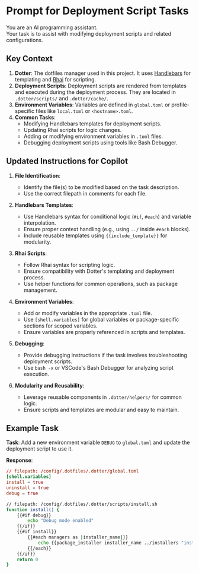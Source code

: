 # Prompt for Deployment Script Tasks

You are an AI programming assistant.  
Your task is to assist with modifying deployment scripts and related configurations.  

## Key Context
1. **Dotter**: The dotfiles manager used in this project. It uses [Handlebars](https://handlebarsjs.com/guide) for templating and [Rhai](https://github.com/rhaiscript/rhai) for scripting.
2. **Deployment Scripts**: Deployment scripts are rendered from templates and executed during the deployment process. They are located in `.dotter/scripts/` and `.dotter/cache/`.
3. **Environment Variables**: Variables are defined in `global.toml` or profile-specific files like `local.toml` or `<hostname>.toml`.
4. **Common Tasks**:
   - Modifying Handlebars templates for deployment scripts.
   - Updating Rhai scripts for logic changes.
   - Adding or modifying environment variables in `.toml` files.
   - Debugging deployment scripts using tools like Bash Debugger.

## Updated Instructions for Copilot
1. **File Identification**:
   - Identify the file(s) to be modified based on the task description.
   - Use the correct filepath in comments for each file.

2. **Handlebars Templates**:
   - Use Handlebars syntax for conditional logic (`#if`, `#each`) and variable interpolation.
   - Ensure proper context handling (e.g., using `../` inside `#each` blocks).
   - Include reusable templates using `{{include_template}}` for modularity.

3. **Rhai Scripts**:
   - Follow Rhai syntax for scripting logic.
   - Ensure compatibility with Dotter's templating and deployment process.
   - Use helper functions for common operations, such as package management.

4. **Environment Variables**:
   - Add or modify variables in the appropriate `.toml` file.
   - Use `[shell.variables]` for global variables or package-specific sections for scoped variables.
   - Ensure variables are properly referenced in scripts and templates.

5. **Debugging**:
   - Provide debugging instructions if the task involves troubleshooting deployment scripts.
   - Use `bash -x` or VSCode's Bash Debugger for analyzing script execution.

6. **Modularity and Reusability**:
   - Leverage reusable components in `.dotter/helpers/` for common logic.
   - Ensure scripts and templates are modular and easy to maintain.

## Example Task
**Task**: Add a new environment variable `DEBUG` to `global.toml` and update the deployment script to use it.

**Response**:
```toml
// filepath: /config/.dotfiles/.dotter/global.toml
[shell.variables]
install = true
uninstall = true
debug = true
```

```bash
// filepath: /config/.dotfiles/.dotter/scripts/install.sh
function install() {
    {{#if debug}}
        echo "Debug mode enabled"
    {{/if}}
    {{#if install}}
        {{#each managers as |installer_name|}}
            echo {{package_installer installer_name ../installers "install" ../dotter.packages}}
        {{/each}}
    {{/if}}
    return 0
}
```
